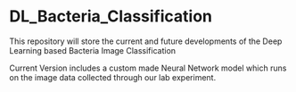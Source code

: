 # DL_Bacteria_Classification
This repository will store the current and future developments of the Deep Learning  based Bacteria Image Classification

Current Version includes a custom made Neural Network model which runs on the image data collected through our lab experiment.
